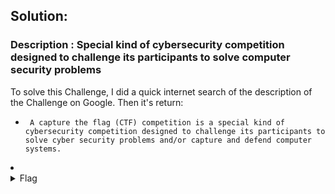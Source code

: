## Solution:
### Description : Special kind of cybersecurity competition designed to challenge its participants to solve computer security problems

To solve this Challenge, I did a quick internet search of the description of the Challenge on Google.
Then it's return: 

- <code> A capture the flag (CTF) competition is a special kind of cybersecurity competition designed to challenge its participants to solve cyber security problems and/or capture and defend computer systems.</code>

<li>
	<details>
		<summary>Flag</summary>
		CTF
	</details>
</li>
